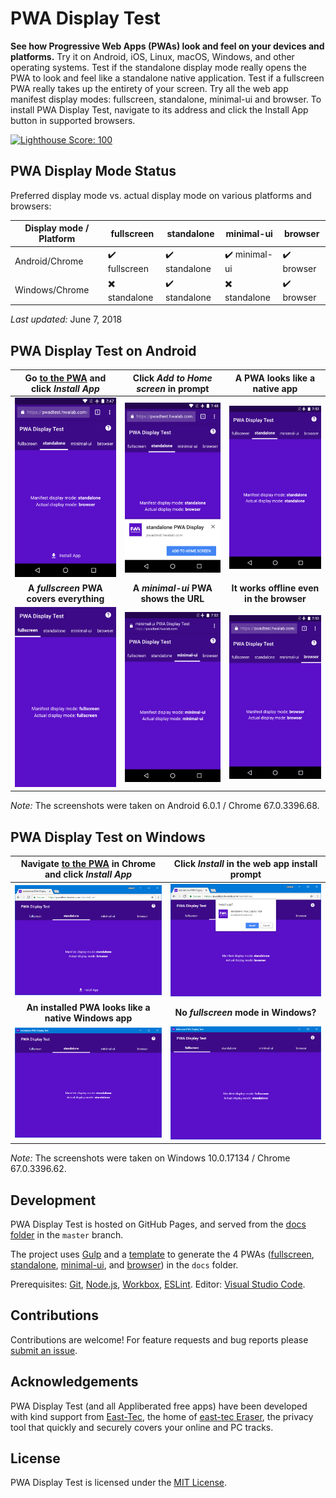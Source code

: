 # PWA Display Test
**See how Progressive Web Apps (PWAs) look and feel on your devices and platforms.** Try it on Android, iOS, Linux, macOS, Windows, and other operating systems. Test if the standalone display mode really opens the PWA to look and feel like a standalone native application. Test if a fullscreen PWA really takes up the entirety of your screen. Try all the web app manifest display modes: fullscreen, standalone, minimal-ui and browser. To install PWA Display Test, navigate to its address and click the Install App button in supported browsers.

[![Lighthouse Score: 100](https://img.shields.io/badge/lighthouse-100-brightgreen.svg)](https://pwa-directory.appspot.com/pwas/5686673000628224)

## PWA Display Mode Status

Preferred display mode vs. actual display mode on various platforms and browsers:

| Display mode / Platform | fullscreen    | standalone     | minimal-ui    | browser     |
| ---                     | ---           | ---            | ---           | ---         |
| Android/Chrome          | ✔️ fullscreen | ✔️ standalone | ✔️ minimal-ui | ✔️ browser |
| Windows/Chrome          | ✖️ standalone | ✔️ standalone | ✖️ standalone | ✔️ browser |

_Last updated:_ June 7, 2018

## PWA Display Test on Android

| Go [to the PWA](https://pwadtest.appliberated.com/standalone/) and click _Install App_ | Click _Add to Home screen_ in prompt | A PWA looks like a native app |
| :---: | :---: | :---: |
| ![Standalone PWA Display Test - Android Chrome - Install button](assets/repo/readme/standalone-pwa-android-chrome-install-button.png) | ![Standalone PWA Display Test - Android Chrome - Install prompt](assets/repo/readme/standalone-pwa-android-chrome-install-prompt.png) | ![Standalone PWA Display Test - Android](assets/repo/readme/standalone-pwa-android-chrome.png) |
| **A _fullscreen_ PWA covers everything** | **A _minimal-ui_ PWA shows the URL** | **It works offline even in the browser** |
| ![Fullscreen PWA Display Test - Android](assets/repo/readme/fullscreen-pwa-android-chrome.png) | ![Minimal-ui PWA Display Test - Android](assets/repo/readme/minimal-ui-pwa-android-chrome.png) | ![Browser PWA Display Test - Android](assets/repo/readme/browser-pwa-android-chrome.png) |

_Note:_ The screenshots were taken on Android 6.0.1 / Chrome 67.0.3396.68.

## PWA Display Test on Windows

| Navigate [to the PWA](https://pwadtest.appliberated.com/standalone/) in Chrome and click _Install App_ | Click _Install_ in the web app install prompt |
| :---: | :---: |
| ![Standalone PWA Display Test - Windows Chrome - Install button](assets/repo/readme/standalone-pwa-windows-chrome-install-button.png) | ![Standalone PWA Display Test - Windows Chrome - Install prompt](assets/repo/readme/standalone-pwa-windows-chrome-install-prompt.png) |
| **An installed PWA looks like a native Windows app** | **No _fullscreen_ mode in Windows?** |
| ![Standalone PWA Display Test - Windows](assets/repo/readme/standalone-pwa-windows-chrome.png) | ![Fullscreen PWA Display Test - Windows](assets/repo/readme/fullscreen-pwa-windows-chrome.png) |

_Note:_ The screenshots were taken on Windows 10.0.17134 / Chrome 67.0.3396.62.

## Development

PWA Display Test is hosted on GitHub Pages, and served from the [docs folder](https://github.com/appliberated/PWADisplayTest/tree/master/docs) in the `master` branch.

The project uses [Gulp](gulpfile.js) and a [template](src/template) to generate the 4 PWAs ([fullscreen](docs/fullscreen), [standalone](docs/standalone), [minimal-ui](docs/minimal-ui), and [browser](docs/browser)) in the `docs` folder.

Prerequisites: [Git](https://git-scm.com/), [Node.js](https://nodejs.org/en/), [Workbox](https://developers.google.com/web/tools/workbox/), [ESLint](https://eslint.org/). Editor: [Visual Studio Code](https://code.visualstudio.com/).

## Contributions

Contributions are welcome! For feature requests and bug reports please [submit an issue](https://github.com/appliberated/PWADisplayTest/issues).

## Acknowledgements

PWA Display Test (and all Appliberated free apps) have been developed with kind support from [East-Tec](https://www.east-tec.com), the home of [east-tec Eraser](https://www.east-tec.com/eraser/), the privacy tool that quickly and securely covers your online and PC tracks.

## License

PWA Display Test is licensed under the [MIT License](LICENSE).
